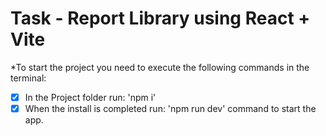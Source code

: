 # Task - Report Library using React + Vite

*To start the project you need to execute the following commands in the terminal:
- [x] In the Project folder run: 'npm i'
- [x] When the install is completed run: 'npm run dev' command to start the app. 
